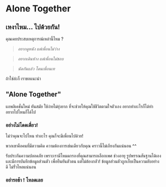 # Alone Together
## เหงาไหม... ไปด้วยกัน!

คุณเคยประสบเหตุการณ์เหล่านี้ไหม ?

> *อยากดูหนัง แต่เพื่อนไม่ว่าง*

> *อยากเดินห้าง แต่เพื่อนไม่ชอบ*

> *นัดกันแล้ว โดนเพื่อนเท*


ถ้าใช่ล่ะก็ เราขอแนะนำ

## "Alone Together"

แอพลิเคชั่นใหม่ ทันสมัย ใช้ง่ายไม่ยุ่งยาก ที่จะช่วยให้คุณใช้ชีวิตตามใจตัวเอง อยากทำอะไรก็ได้ทำ อยากไปไหนก็ได้ไป
### อย่างไม่โดดเดี่ยว!

ไม่ว่าคุณจะไปไหน ทำอะไร คุณก็จะมีเพื่อนไปด้วย!

พวกเขาคือคนที่มีตวามคิด ความต้องการเช่นเดียวกับคุณ คราวนี้ไม่เถียงกันแน่นอน ^^

รับประกันความปลอดภัย
เพราะเรามีโหมดกรองที่คุณสามารถเลือกเพศ ช่วงอายุ รูปพรรณสันฐานได้เอง
และมีการบันทึกข้อมูลส่วนตัว เพื่อยืนยันตัวตน
แต่ไม่ต้องกลัว! ข้อมูลส่วนตัวถูกเก็บเป็นความลับอย่างดี ไม่รั่วไหลแน่นอน

### อย่ารอช้า ! โหลดเลย
